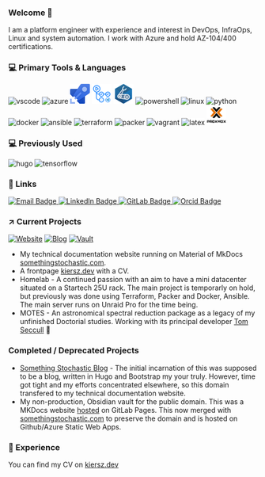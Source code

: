 ### Welcome 👋

 <link rel="stylesheet" href="https://cdn.jsdelivr.net/gh/devicons/devicon@v2.15.1/devicon.min.css"> 

I am a platform engineer with experience and interest in DevOps, InfraOps, Linux and system automation. I work with Azure and hold AZ-104/400 certifications.

### :computer: Primary Tools & Languages

<div id="skills">
  <img src="https://cdn.jsdelivr.net/gh/devicons/devicon/icons/vscode/vscode-original.svg" title="vscode" alt="vscode"  width="40" height="40" >
  <!-- <img src="https://cdn.jsdelivr.net/gh/devicons/devicon/icons/jupyter/jupyter-original.svg" title="jupyter" alt="jupyter" width="40" height="40" /> -->
  <img src="https://cdn.jsdelivr.net/gh/devicons/devicon/icons/azure/azure-original.svg" title="azure" alt="azure" width="40" height="40" />
  <img src="icons/azure-pipelines.png" title="azure pipelines" alt="azure pipelines" width="40" height="40"/>
  <img src="icons/github-actions.png" title="github actions" alt="github actions" width="40" height="40"/>
  <img src="icons/bicep.png" title="azure bicep" alt="azure bicep" width="40" height="40"/>
  <img src="https://upload.wikimedia.org/wikipedia/commons/a/af/PowerShell_Core_6.0_icon.png" title="powershell" alt="powershell" width="40" height="40"/>
  <img src="https://cdn.jsdelivr.net/gh/devicons/devicon/icons/linux/linux-original.svg" title="linux" alt="linux"  width="40" height="40" />
  <img src="https://cdn.jsdelivr.net/gh/devicons/devicon/icons/python/python-original.svg" title="python" alt="python" width="40" height="40"/>
  <!-- <img src="icons/bash.png" title="bash" alt="bash" width="40" height="40"  /> -->
  <!-- <img src="https://cdn.jsdelivr.net/gh/devicons/devicon/icons/numpy/numpy-original.svg" title="numpy" alt="numpy" width="40" height="40" /> -->
  <!-- <img src="https://cdn.jsdelivr.net/gh/devicons/devicon/icons/pandas/pandas-original.svg" title="pandas" alt="pandas" width="40" height="40" /> -->
  <img src="https://cdn.jsdelivr.net/gh/devicons/devicon/icons/docker/docker-original.svg" title="docker" alt="docker" width="40" height="40"/>
  <img src="https://cdn.jsdelivr.net/gh/devicons/devicon/icons/ansible/ansible-original.svg" title="ansible" alt="ansible" width="40" height="40"  />
  <img src="https://cdn.jsdelivr.net/gh/devicons/devicon/icons/terraform/terraform-original.svg" title="terraform" alt="terraform" width="40" height="40" />
  <img src="https://cdn.jsdelivr.net/gh/devicons/devicon/icons/packer/packer-original.svg" title="packer" alt="packer" width="40" height="40" />
  <img src="https://cdn.jsdelivr.net/gh/devicons/devicon/icons/vagrant/vagrant-original.svg" title="vagrant" alt="vagrant" width="40" height="40" />
  <img src="https://cdn.jsdelivr.net/gh/devicons/devicon/icons/latex/latex-original.svg" title="latex" alt="latex" width="40" height="40" style="background-color:#ffffff"/>
  <img src="icons/proxmox.png" title="proxmox" alt="proxmox" width="40" height="40" style="background-color:#ffffff"/>  
</div>

### :computer: Previously Used

<div id="skills-old">
  <img src="https://cdn.jsdelivr.net/gh/devicons/devicon/icons/hugo/hugo-original.svg" title="hugo" alt="hugo" width="40" height="40"/>
    <img src="https://cdn.jsdelivr.net/gh/devicons/devicon/icons/tensorflow/tensorflow-original.svg" title="tensorflow" alt="tensorflow" width="40" height="40" />
</div>

### :link: Links

<div id="badges">
  <a href="mailto:dakiersz.ud3cc@8shield.net">
    <img src="https://img.shields.io/badge/Email-red?style=for-the-badge&logo=mail.ru&logoColor=white" alt="Email Badge"/>
  </a>
  <a href="https://www.linkedin.com/in/dakiersz/">
    <img src="https://img.shields.io/badge/LinkedIn-blue?style=for-the-badge&logo=linkedin&logoColor=white" alt="LinkedIn Badge"/>
  </a>
  <a href="https://gitlab.com/DAKiersz">
    <img src="https://img.shields.io/badge/GitLab-orange?style=for-the-badge&logo=gitlab&logoColor=white" alt="GitLab Badge"/>
  </a>
  <a href="https://orcid.org/0000-0001-5787-9034">
    <img src="https://img.shields.io/badge/orcid-green?style=for-the-badge&logo=orcid&logoColor=white" alt="Orcid Badge"/>
  </a>
</div>
              
### :arrow_upper_right: Current Projects

 [![Website](https://img.shields.io/website?down_color=red&down_message=offline&label=kiersz.dev&up_color=blue&up_message=online&url=https%3A%2F%2Fkiersz.dev%2F)](https://kiersz.dev) [![Blog](https://img.shields.io/website?down_color=red&down_message=offline&label=somethingstochastic.com&up_color=blue&up_message=online&url=https%3A%2F%2Fsomethingstochastic.com%2F)](https://somethingstochastic.com) [![Vault](https://img.shields.io/website?down_color=red&down_message=offline&label=vault.kiersz.dev&up_color=blue&up_message=online&url=https%3A%2F%2Fvault.kiersz.dev%2F)](https://vault.kiersz.dev)

- My technical documentation website running on Material of MkDocs [somethingstochastic.com](https://somethingstochastic.com).
- A frontpage [kiersz.dev](https://kiersz.dev) with a CV.
- Homelab - A continued passion with an aim to have a mini datacenter situated on a Startech 25U rack. The main project is temporarly on hold, but previously was done using Terraform, Packer and Docker, Ansible. The main server runs on Unraid Pro for the time being.
- MOTES - An astronomical spectral reduction package as a legacy of my unfinished Doctorial studies. Working with its principal developer [Tom Seccull](https://github.com/tseccull)  :stars:

### Completed / Deprecated Projects

- [Something Stochastic Blog](https://github.com/DAKiersz/something-stochastic-hugo) - The initial incarnation of this was supposed to be a blog, written in Hugo and Bootstrap my your truly. However, time got tight and my efforts concentrated elsewhere, so this domain transfered to my technical documentation website.
- My non-production, Obsidian vault for the public domain. This was a MKDocs website [hosted](https://gitlab.com/dakiersz-group/obsidian-dak-public) on GitLab Pages. This now merged with [somethingstochastic.com](https://somethingstochastic.com) to preserve the domain and is hosted on Github/Azure Static Web Apps.

### :satellite: Experience

You can find my CV on [kiersz.dev](https://kiersz.dev)
